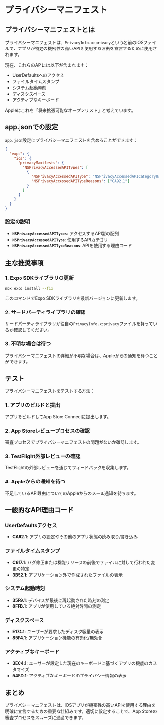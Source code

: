 # プライバシーマニフェスト

## プライバシーマニフェストとは

プライバシーマニフェストは、`PrivacyInfo.xcprivacy`という名前のiOSファイルで、アプリが特定の機密性の高いAPIを使用する理由を宣言するために使用されます。

現在、これらのAPIには以下が含まれます：

- UserDefaultsへのアクセス
- ファイルタイムスタンプ
- システム起動時刻
- ディスクスペース
- アクティブなキーボード

Appleはこれを「将来拡張可能なオープンリスト」と考えています。

## app.jsonでの設定

`app.json`設定にプライバシーマニフェストを含めることができます：

```json
{
  "expo": {
    "ios": {
      "privacyManifests": {
        "NSPrivacyAccessedAPITypes": [
          {
            "NSPrivacyAccessedAPIType": "NSPrivacyAccessedAPICategoryUserDefaults",
            "NSPrivacyAccessedAPITypeReasons": ["CA92.1"]
          }
        ]
      }
    }
  }
}
```

### 設定の説明

- **`NSPrivacyAccessedAPITypes`**: アクセスするAPI型の配列
- **`NSPrivacyAccessedAPIType`**: 使用するAPIカテゴリ
- **`NSPrivacyAccessedAPITypeReasons`**: APIを使用する理由コード

## 主な推奨事項

### 1. Expo SDKライブラリの更新

```bash
npx expo install --fix
```

このコマンドでExpo SDKライブラリを最新バージョンに更新します。

### 2. サードパーティライブラリの確認

サードパーティライブラリが独自の`PrivacyInfo.xcprivacy`ファイルを持っているか確認してください。

### 3. 不明な場合は待つ

プライバシーマニフェストの詳細が不明な場合は、Appleからの通知を待つことができます。

## テスト

プライバシーマニフェストをテストする方法：

### 1. アプリのビルドと提出

アプリをビルドしてApp Store Connectに提出します。

### 2. App Storeレビュープロセスの確認

審査プロセスでプライバシーマニフェストの問題がないか確認します。

### 3. TestFlight外部レビューの確認

TestFlightの外部レビューを通じてフィードバックを収集します。

### 4. Appleからの通知を待つ

不足しているAPI理由についてのAppleからのメール通知を待ちます。

## 一般的なAPI理由コード

### UserDefaultsアクセス

- **CA92.1**: アプリの設定やその他のアプリ状態の読み取り/書き込み

### ファイルタイムスタンプ

- **C617.1**: バグ修正または機能リリースの前後でファイルに対して行われた変更の特定
- **3B52.1**: アプリケーション外で作成されたファイルの表示

### システム起動時刻

- **35F9.1**: デバイスが最後に再起動された時刻の測定
- **8FFB.1**: アプリが使用している絶対時間の測定

### ディスクスペース

- **E174.1**: ユーザーが要求したディスク容量の表示
- **85F4.1**: アプリケーション機能の有効化/無効化

### アクティブなキーボード

- **3EC4.1**: ユーザーが設定した現在のキーボードに基づくアプリの機能のカスタマイズ
- **54BD.1**: アクティブなキーボードのプライバシー情報の表示

## まとめ

プライバシーマニフェストは、iOSアプリが機密性の高いAPIを使用する理由を明確に宣言するための重要な仕組みです。適切に設定することで、App Storeの審査プロセスをスムーズに通過できます。
